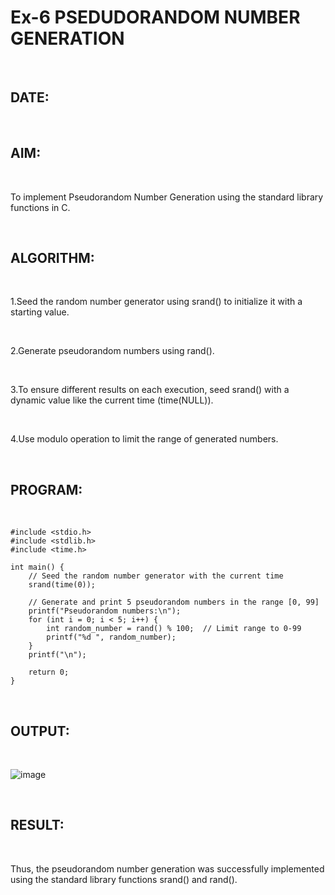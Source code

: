 # Ex-6 PSEDUDORANDOM NUMBER GENERATION

<br>

## DATE:

<br>

## AIM:

<br>

To implement Pseudorandom Number Generation using the standard library functions in C.

<br>

## ALGORITHM:

<br>

1.Seed the random number generator using srand() to initialize it with a starting value.

<br>

2.Generate pseudorandom numbers using rand().

<br>

3.To ensure different results on each execution, seed srand() with a dynamic value like the current time (time(NULL)).

<br>

4.Use modulo operation to limit the range of generated numbers.

<br>

## PROGRAM:

<br>

```
#include <stdio.h>
#include <stdlib.h>
#include <time.h>

int main() {
    // Seed the random number generator with the current time
    srand(time(0));

    // Generate and print 5 pseudorandom numbers in the range [0, 99]
    printf("Pseudorandom numbers:\n");
    for (int i = 0; i < 5; i++) {
        int random_number = rand() % 100;  // Limit range to 0-99
        printf("%d ", random_number);
    }
    printf("\n");

    return 0;
}
```

<br>

## OUTPUT:

<br>

![image](https://github.com/user-attachments/assets/d6334ea1-13df-47e6-80c5-1510e3c18bfd)

<br>

## RESULT:

<br>

Thus, the pseudorandom number generation was successfully implemented using the standard library functions srand() and rand().

